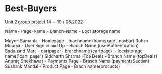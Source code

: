 # Best-Buyers

Unit 2 group project 14 -- 19 / 06/2022

Name - Page-Name - Branch-Name - Localstorage name

Mayuri Samanta - Homepage - brachname (homepage , navbar)
Rohan Mourya - User Sign in and Up - Branch Name (userAuthentication)
Sadanand Mare - cartpage  :- branchname (cartpage) :- localstorage name("cart_page")
Siddharth Sharma -Top Deals - Branch Name (topDeals)
Anurag Shekhawat - Payments Page - Branch Name (paymentsSection)
Sushank Mandal - Product Page - Brach Name(products)

